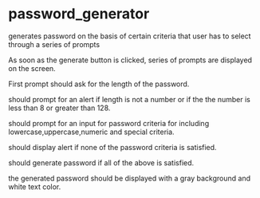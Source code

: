 # password_generator
generates password on the basis of certain criteria that user has to select through a series of prompts

 As soon as the generate button is clicked, series of prompts are displayed on the screen.
 
 First prompt should ask for the length of the password.
 
 should prompt for an alert if length is not a number or if the the number is less than 8 or greater than 128.
 
 should prompt for an input for password criteria for including lowercase,uppercase,numeric and special criteria.
 
 should display alert if none of the password criteria is satisfied.
 
 should generate password if all of the above is satisfied.
 
 the generated password should be displayed with a gray background and white text color.



